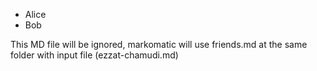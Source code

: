 - Alice
- Bob

This MD file will be ignored, markomatic
will use friends.md at the same folder with input
file (ezzat-chamudi.md)